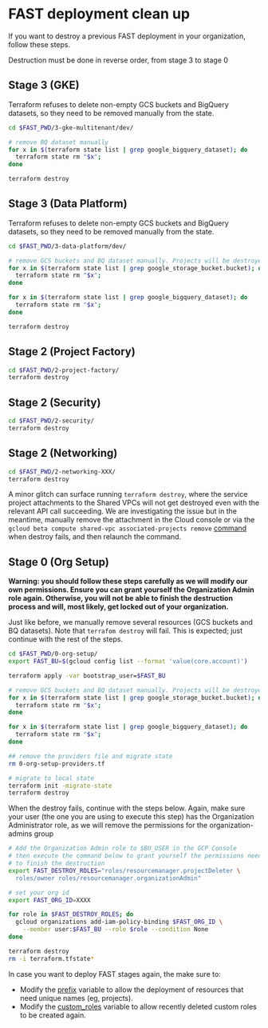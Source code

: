 # FAST deployment clean up

If you want to destroy a previous FAST deployment in your organization, follow these steps.

Destruction must be done in reverse order, from stage 3 to stage 0

## Stage 3 (GKE)

Terraform refuses to delete non-empty GCS buckets and BigQuery datasets, so they need to be removed manually from the state.

```bash
cd $FAST_PWD/3-gke-multitenant/dev/

# remove BQ dataset manually
for x in $(terraform state list | grep google_bigquery_dataset); do
  terraform state rm "$x";
done

terraform destroy
```

## Stage 3 (Data Platform)

Terraform refuses to delete non-empty GCS buckets and BigQuery datasets, so they need to be removed manually from the state.

```bash
cd $FAST_PWD/3-data-platform/dev/

# remove GCS buckets and BQ dataset manually. Projects will be destroyed anyway
for x in $(terraform state list | grep google_storage_bucket.bucket); do
  terraform state rm "$x";
done

for x in $(terraform state list | grep google_bigquery_dataset); do
  terraform state rm "$x";
done

terraform destroy
```

## Stage 2 (Project Factory)

```bash
cd $FAST_PWD/2-project-factory/
terraform destroy
```

## Stage 2 (Security)

```bash
cd $FAST_PWD/2-security/
terraform destroy
```

## Stage 2 (Networking)

```bash
cd $FAST_PWD/2-networking-XXX/
terraform destroy
```

A minor glitch can surface running `terraform destroy`, where the service project attachments to the Shared VPCs will not get destroyed even with the relevant API call succeeding. We are investigating the issue but in the meantime, manually remove the attachment in the Cloud console or via the ```gcloud beta compute shared-vpc associated-projects remove``` [command](https://cloud.google.com/sdk/gcloud/reference/beta/compute/shared-vpc/associated-projects/remove) when destroy fails, and then relaunch the command.

## Stage 0 (Org Setup)

**Warning: you should follow these steps carefully as we will modify our own permissions. Ensure you can grant yourself the Organization Admin role again. Otherwise, you will not be able to finish the destruction process and will, most likely, get locked out of your organization.**

Just like before, we manually remove several resources (GCS buckets and BQ datasets). Note that `terrafom destroy` will fail. This is expected; just continue with the rest of the steps.

```bash
cd $FAST_PWD/0-org-setup/
export FAST_BU=$(gcloud config list --format 'value(core.account)')

terraform apply -var bootstrap_user=$FAST_BU

# remove GCS buckets and BQ dataset manually. Projects will be destroyed anyway
for x in $(terraform state list | grep google_storage_bucket.bucket); do
  terraform state rm "$x";
done

for x in $(terraform state list | grep google_bigquery_dataset); do
  terraform state rm "$x";
done

## remove the providers file and migrate state
rm 0-org-setup-providers.tf

# migrate to local state
terraform init -migrate-state
terraform destroy

```

When the destroy fails, continue with the steps below. Again, make sure your user (the one you are using to execute this step) has the Organization Administrator role, as we will remove the permissions for the organization-admins group

```bash
# Add the Organization Admin role to $BU_USER in the GCP Console
# then execute the command below to grant yourself the permissions needed
# to finish the destruction
export FAST_DESTROY_ROLES="roles/resourcemanager.projectDeleter \
  roles/owner roles/resourcemanager.organizationAdmin"

# set your org id
export FAST_ORG_ID=XXXX

for role in $FAST_DESTROY_ROLES; do
  gcloud organizations add-iam-policy-binding $FAST_ORG_ID \
    --member user:$FAST_BU --role $role --condition None
done

terraform destroy
rm -i terraform.tfstate*
```

In case you want to deploy FAST stages again, the make sure to:

* Modify the [prefix](0-org-setup/variables.tf) variable to allow the deployment of resources that need unique names (eg, projects).
* Modify the [custom_roles](0-org-setup/variables.tf) variable to allow recently deleted custom roles to be created again.
